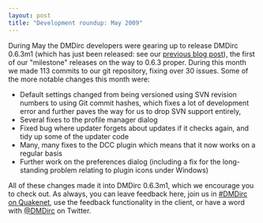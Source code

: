 ```yaml
---
layout: post
title: "Development roundup: May 2009"
---
```

During May the DMDirc developers were gearing up to release DMDirc 0.6.3m1 (which has just been released: see our <a href="http://blog.dmdirc.com/2009/06/28/dmdirc-063m1-released/">previous blog post</a>), the first of our "milestone" releases on the way to 0.6.3 proper. During this month we made 113 commits to our git repository, fixing over 30 issues. Some of the more notable changes this month were:

<ul>
	<li>Default settings changed from being versioned using SVN revision numbers to using Git commit hashes, which fixes a lot of development error and further paves the way for us to drop SVN support entirely,</li>
	<li>Several fixes to the profile manager dialog</li>
	<li>Fixed bug where updater forgets about updates if it checks again, and tidy up some of the updater code</li>
	<li>Many, many fixes to the DCC plugin which means that it now works on a regular basis</li>
	<li>Further work on the preferences dialog (including a fix for the long-standing problem relating to plugin icons under Windows)</li>
</ul>

All of these changes made it into DMDirc 0.6.3m1, which we encourage you to check out. As always, you can leave feedback here, join us in <a href="irc://irc.quakenet.org/dmdirc">#DMDirc on Quakenet</a>, use the feedback functionality in the client, or have a word with <a href="http://twitter.com/dmdirc">@DMDirc</a> on Twitter.